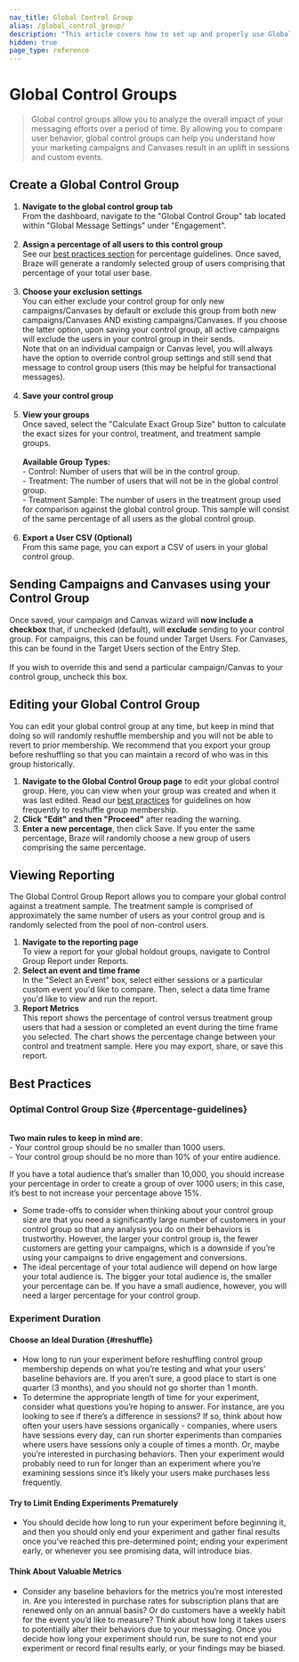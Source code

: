 ```yaml
---
nav_title: Global Control Group
alias: /global_control_group/
description: "This article covers how to set up and properly use Global Control Groups. It also covers how to view reports and metrics brought on by the use of these groups."
hidden: true
page_type: reference
---
```


# Global Control Groups

> Global control groups allow you to analyze the overall impact of your messaging efforts over a period of time. By allowing you to compare user behavior, global control groups can help you understand how your marketing campaigns and Canvases result in an uplift in sessions and custom events.

## Create a Global Control Group

1. __Navigate to the global control group tab__<br>From the dashboard, navigate to the "Global Control Group" tab located within "Global Message Settings" under "Engagement". <br><br>
2. __Assign a percentage of all users to this control group__<br> See our [best practices section](#percentage-guidelines) for percentage guidelines. Once saved, Braze will generate a randomly selected group of users comprising that percentage of your total user base.<br><br>
3. __Choose your exclusion settings__<br> You can either exclude your control group for only new campaigns/Canvases by default or exclude this group from both new campaigns/Canvases AND existing campaigns/Canvases. If you choose the latter option, upon saving your control group, all active campaigns will exclude the users in your control group in their sends. <br>Note that on an individual campaign or Canvas level, you will always have the option to override control group settings and still send that message to control group users (this may be helpful for transactional messages).<br><br>
4. __Save your control group__<br><br>
5. __View your groups__<br>Once saved, select the "Calculate Exact Group Size" button to calculate the exact sizes for your control, treatment, and treatment sample groups. <br><br>__Available Group Types:__<br>- Control: Number of users that will be in the control group.<br>- Treatment: The number of users that will not be in the global control group.<br>- Treatment Sample: The number of users in the treatment group used for comparison against the global control group. This sample will consist of the same percentage of all users as the global control group.<br><br>
6. __Export a User CSV (Optional)__<br> From this same page, you can export a CSV of users in your global control group.

## Sending Campaigns and Canvases using your Control Group

Once saved, your campaign and Canvas wizard will __now include a checkbox__ that, if unchecked (default), will __exclude__ sending to your control group. For campaigns, this can be found under Target Users. For Canvases, this can be found in the Target Users section of the Entry Step.<br><br>If you wish to override this and send a particular campaign/Canvas to your control group, uncheck this box.

## Editing your Global Control Group

You can edit your global control group at any time, but keep in mind that doing so will randomly reshuffle membership and you will not be able to revert to prior membership. We recommend that you export your group before reshuffling so that you can maintain a record of who was in this group historically.

1. __Navigate to the Global Control Group page__ to edit your global control group. Here, you can view when your group was created and when it was last edited. Read our [best practices](#reshuffle) for guidelines on how frequently to reshuffle group membership.
2. __Click "Edit" and then "Proceed"__ after reading the warning.
3. __Enter a new percentage__, then click Save. If you enter the same percentage, Braze will randomly choose a new group of users comprising the same percentage.

## Viewing Reporting

The Global Control Group Report allows you to compare your global control against a treatment sample. The treatment sample is comprised of approximately the same number of users as your control group and is randomly selected from the pool of non-control users.

1. __Navigate to the reporting page__<br>To view a report for your global holdout groups, navigate to Control Group Report under Reports.
2. __Select an event and time frame__<br>In the "Select an Event" box, select either sessions or a particular custom event you'd like to compare. Then, select a data time frame you'd like to view and run the report.
3. __Report Metrics__<br>This report shows the percentage of control versus treatment group users that had a session or completed an event during the time frame you selected. The chart shows the percentage change between your control and treatment sample. Here you may export, share, or save this report. 

## Best Practices

### Optimal Control Group Size {#percentage-guidelines}

<br>__Two main rules to keep in mind are__:<br>- Your control group should be no smaller than 1000 users.<br>- Your control group should be no more than 10% of your entire audience.

If you have a total audience that’s smaller than 10,000, you should increase your percentage in order to create a group of over 1000 users; in this case, it’s best to not increase your percentage above 15%.
- Some trade-offs to consider when thinking about your control group size are that you need a significantly large number of customers in your control group so that any analysis you do on their behaviors is trustworthy. However, the larger your control group is, the fewer customers are getting your campaigns, which is a downside if you’re using your campaigns to drive engagement and conversions.
- The ideal percentage of your total audience will depend on how large your total audience is. The bigger your total audience is, the smaller your percentage can be. If you have a small audience, however, you will need a larger percentage for your control group.

### Experiment Duration 

#### Choose an Ideal Duration {#reshuffle}

- How long to run your experiment before reshuffling control group membership depends on what you’re testing and what your users’ baseline behaviors are. If you aren’t sure, a good place to start is one quarter (3 months), and you should not go shorter than 1 month.
- To determine the appropriate length of time for your experiment, consider what questions you’re hoping to answer. For instance, are you looking to see if there’s a difference in sessions? If so, think about how often your users have sessions organically - companies, where users have sessions every day, can run shorter experiments than companies where users have sessions only a couple of times a month. Or, maybe you’re interested in purchasing behaviors. Then your experiment would probably need to run for longer than an experiment where you’re examining sessions since it’s likely your users make purchases less frequently.

#### Try to Limit Ending Experiments Prematurely

- You should decide how long to run your experiment before beginning it, and then you should only end your experiment and gather final results once you’ve reached this pre-determined point; ending your experiment early, or whenever you see promising data, will introduce bias.

#### Think About Valuable Metrics

- Consider any baseline behaviors for the metrics you’re most interested in. Are you interested in purchase rates for subscription plans that are renewed only on an annual basis? Or do customers have a weekly habit for the event you’d like to measure? Think about how long it takes users to potentially alter their behaviors due to your messaging. Once you decide how long your experiment should run, be sure to not end your experiment or record final results early, or your findings may be biased.